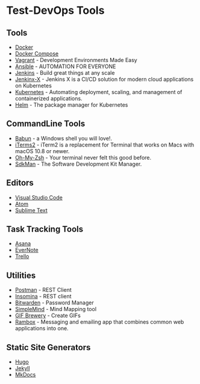 # Test-DevOps Tools


## Tools

- [Docker](https://www.docker.com/)
- [Docker Compose](https://docs.docker.com/compose/)
- [Vagrant](https://www.vagrantup.com/) - Development Environments Made Easy
- [Ansible](https://www.ansible.com/) - AUTOMATION FOR EVERYONE
- [Jenkins](https://jenkins.io/) - Build great things at any scale
- [Jenkinx-X](http://jenkins-x.io/) - Jenkins X is a CI/CD solution for modern cloud applications on Kubernetes
- [Kubernetes](https://kubernetes.io/) - Automating deployment, scaling, and management of containerized applications.
- [Helm](https://helm.sh/) - The package manager for Kubernetes
## CommandLine Tools

- [Babun](http://babun.github.io/) - a Windows shell you will love!.
- [iTerms2](http://www.iterm2.com/) - iTerm2 is a replacement for Terminal that works on Macs with macOS 10.8 or newer.
- [Oh-My-Zsh](http://ohmyz.sh/) - Your terminal never felt this good before.
- [SdkMan](https://sdkman.io/) - The Software Development Kit Manager.

## Editors

- [Visual Studio Code](https://code.visualstudio.com/)
- [Atom](https://atom.io/)
- [Sublime Text](https://www.sublimetext.com/3)

## Task Tracking Tools

- [Asana](https://app.asana.com)
- [EverNote](https://evernote.com/)
- [Trello](https://trello.com/)

## Utilities

- [Postman](https://www.getpostman.com/apps) - REST Client
- [Insomina](https://insomnia.rest/) - REST client
- [Bitwarden](https://bitwarden.com/) - Password Manager
- [SimpleMind](https://simplemind.eu/) - Mind Mapping tool
- [GIF Brewery](http://gifbrewery.com/) - Create GIFs
- [Rambox](http://rambox.pro/) - Messaging and emailing app that combines common web applications into one.

## Static Site Generators

- [Hugo](https://gohugo.io/)
- [Jekyll](https://jekyllrb.com/)
- [MkDocs](http://www.mkdocs.org/)

